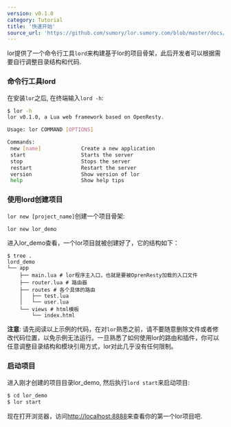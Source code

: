 ```yaml
---
version: v0.1.0
category: Tutorial
title: '快速开始'
source_url: 'https://github.com/sumory/lor.sumory.com/blob/master/docs/tutorial/quick-start.md'
---
```



lor提供了一个命令行工具`lord`来构建基于lor的项目骨架，此后开发者可以根据需要自行调整目录结构和代码.

### 命令行工具lord

在安装`lor`之后, 在终端输入`lord -h`:

```bash
$ lor -h
lor v0.1.0, a Lua web framework based on OpenResty.

Usage: lor COMMAND [OPTIONS]

Commands:
 new [name]             Create a new application
 start                  Starts the server
 stop                   Stops the server
 restart                Restart the server
 version                Show version of lor
 help                   Show help tips
```

### 使用lord创建项目

`lor new [project_name]`创建一个项目骨架:

```bash
lor new lor_demo
```

进入lor_demo查看，一个lor项目就被创建好了，它的结构如下：

```text
$ tree .
lord_demo
└── app
    ├── main.lua # lor程序主入口，也就是要被OprenResty加载的入口文件
    ├── router.lua # 路由器
    ├── routes # 各个具体的路由
    │   ├── test.lua
    │   └── user.lua
    └── views # html模板
        └── index.html
```


__注意__: 请先阅读以上示例的代码，在对`lor`熟悉之前，请不要随意删除文件或者修改代码位置，以免示例无法运行。一旦熟悉了如何使用lor的路由和插件，你可以任意调整目录结构和模块引用方式，lor对此几乎没有任何限制。


### 启动项目

进入刚才创建的项目目录lor_demo, 然后执行`lord start`来启动项目:

```bash
$ cd lor_demo
$ lor start
```

现在打开浏览器，访问[http://localhost:8888](http://localhost:8888)来查看你的第一个lor项目吧.
